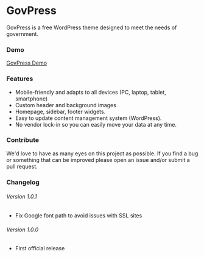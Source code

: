 # GovPress

GovPress is a free WordPress theme designed to meet the needs of government.

### Demo

[GovPress Demo](govpress.co)

### Features

* Mobile-friendly and adapts to all devices (PC, laptop, tablet, smartphone)
* Custom header and background images
* Homepage, sidebar, footer widgets.
* Easy to update content management system (WordPress).
* No vendor lock-in so you can easily move your data at any time.

### Contribute

We'd love to have as many eyes on this project as possible.  If you find a bug or something that can be improved please open an issue and/or submit a pull request.

### Changelog

###### Version 1.0.1

* Fix Google font path to avoid issues with SSL sites

###### Version 1.0.0

* First official release